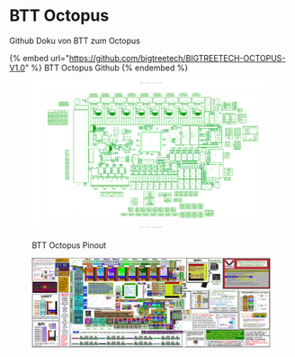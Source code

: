 # BTT Octopus

Github Doku von BTT zum Octopus

{% embed url="https://github.com/bigtreetech/BIGTREETECH-OCTOPUS-V1.0" %}
BTT Octopus Github
{% endembed %}

<figure><img src="../../../../../.gitbook/assets/btt_octopus_1.1_pins.png" alt=""><figcaption><p>BTT Octopus Pinout</p></figcaption></figure>

<figure><img src="../../../../../.gitbook/assets/BIGTREETECH-Octopus-V1.1-color-PIN-1.jpg" alt=""><figcaption></figcaption></figure>
